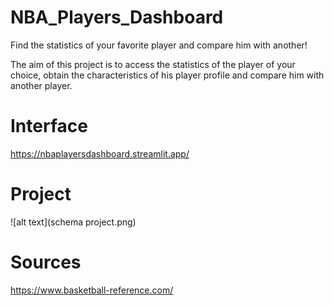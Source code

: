 # NBA_Players_Dashboard
Find the statistics of your favorite player and compare him with another!

The aim of this project is to access the statistics of the player of your choice, obtain the characteristics of his player profile and compare him with another player.

# Interface
https://nbaplayersdashboard.streamlit.app/

# Project
![alt text](schema project.png)

# Sources
https://www.basketball-reference.com/